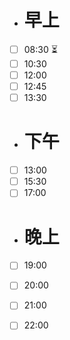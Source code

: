- 
  # 早上
  
- [ ] 08:30 ⏳
- [ ] 10:30
- [ ] 12:00
- [ ] 12:45
- [ ] 13:30

- # 下午
- [ ] 13:00
- [ ] 15:30
- [ ] 17:00

- # 晚上

- [ ] 19:00
- [ ] 20:00
- [ ] 21:00
- [ ] 22:00
      
 